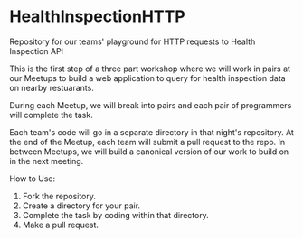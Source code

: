 # HealthInspectionHTTP
Repository for our teams' playground for HTTP requests to Health Inspection API

This is the first step of a three part workshop where we will work in pairs at our Meetups to build a web application to query for health inspection data on nearby restuarants. 

During each Meetup, we will break into pairs and each pair of programmers will complete the task. 

Each team's code will go in a separate directory in that night's repository. At the end of the Meetup, each team will submit a pull request to the repo. In between Meetups, we will build a canonical version of our work to build on in the next meeting. 

How to Use:
1. Fork the repository.
2. Create a directory for your pair.
3. Complete the task by coding within that directory.
4. Make a pull request. 

